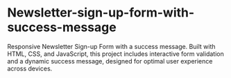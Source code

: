 # Newsletter-sign-up-form-with-success-message
Responsive Newsletter Sign-up Form with a success message. Built with HTML, CSS, and JavaScript, this project includes interactive form validation and a dynamic success message, designed for optimal user experience across devices.
